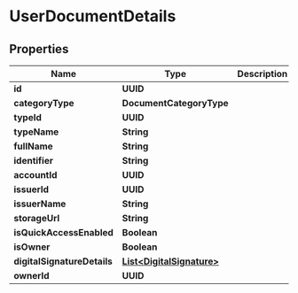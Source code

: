 

# UserDocumentDetails


## Properties

Name | Type | Description | Notes
------------ | ------------- | ------------- | -------------
**id** | **UUID** |  |  [optional]
**categoryType** | **DocumentCategoryType** |  |  [optional]
**typeId** | **UUID** |  |  [optional]
**typeName** | **String** |  |  [optional]
**fullName** | **String** |  |  [optional]
**identifier** | **String** |  |  [optional]
**accountId** | **UUID** |  |  [optional]
**issuerId** | **UUID** |  |  [optional]
**issuerName** | **String** |  |  [optional]
**storageUrl** | **String** |  |  [optional]
**isQuickAccessEnabled** | **Boolean** |  |  [optional]
**isOwner** | **Boolean** |  |  [optional]
**digitalSignatureDetails** | [**List&lt;DigitalSignature&gt;**](DigitalSignature.md) |  |  [optional]
**ownerId** | **UUID** |  |  [optional]




